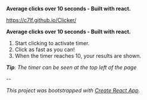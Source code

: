 <b>Average clicks over 10 seconds - Built with react.</b>

https://c7lf.github.io/Clicker/


<b>Average clicks over 10 seconds - Built with react.</b>
<ol>
  <li>Start clicking to activate timer.</li>
  <li>Click as fast as you can!</li>
  <li>When the timer reaches 10, your results are shown.</li>
</ol>
<em><b>Tip</b>: The timer can be seen at the top left of the page</em>

--

<em>This project was bootstrapped with [Create React App](https://github.com/facebookincubator/create-react-app).</em>
